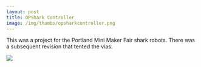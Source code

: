 ```yaml
---
layout: post
title: OPShark Controller
image: /img/thumbs/opsharkcontroller.png
---
```


This was a project for the Portland Mini Maker Fair shark robots. There was a subsequent revision that tented the vias.

<img src="https://jenner.smugmug.com/One-off-Boards/n-xRn3fg/i-pDK3mP5/0/O/i-pDK3mP5.png">
